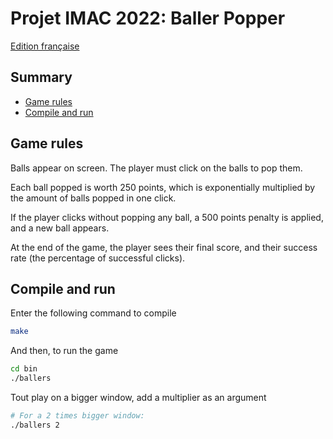 # Projet IMAC 2022: Baller Popper

[Edition française](./README.MD)

## Summary

- [Game rules](#game-rules)
- [Compile and run](#compile-and-run)

## Game rules

Balls appear on screen. The player must click on the balls to pop them.

Each ball popped is worth 250 points, which is exponentially multiplied by the amount of balls popped in one click.

If the player clicks without popping any ball, a 500 points penalty is applied, and a new ball appears.

At the end of the game, the player sees their final score, and their success rate (the percentage of successful clicks).

## Compile and run

Enter the following command to compile

```bash
make
```

And then, to run the game

```bash
cd bin
./ballers
```

Tout play on a bigger window, add a multiplier as an argument

```bash
# For a 2 times bigger window:
./ballers 2
```
